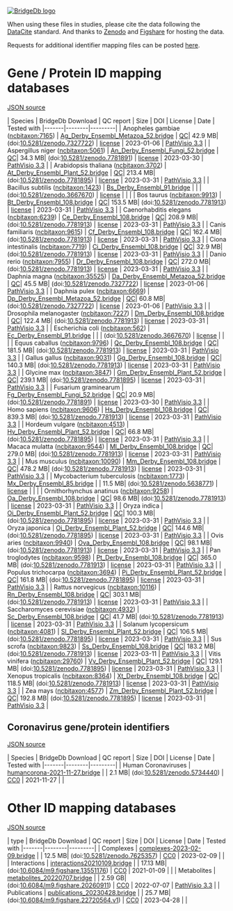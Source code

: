 <a href="https://bridgedb.github.io/">![BridgeDb logo](https://raw.githubusercontent.com/bridgedb/bridgedb.github.io/master/images/cropped-logo_BridgeDbtop.png)</a>

When using these files in studies, please cite the data following the [DataCite](https://datacite.org/) standard.
And thanks to [Zenodo](https://zenodo.org/) and [Figshare](https://figshare.com/) for hosting the data.

Requests for additional identifier mapping files can be posted [here](https://github.com/bridgedb/data/issues).

# Gene / Protein ID mapping databases
<a name="genes" />

[JSON source](../gene.json)

| Species | BridgeDb Download | QC report | Size | DOI | License | Date | Tested with
|-------|--------|---------|
| <script type="application/ld+json">{"@context": "https://schema.org/","@type": "Dataset","http://purl.org/dc/terms/conformsTo": { "@type": "CreativeWork", "@id": "https://bioschemas.org/profiles/Dataset/1.0-RELEASE" },"name": "Ag_Derby_Ensembl_Metazoa_52.bridge","description": "BridgeDb identifier mapping file for Anopheles gambiae for genes and proteins","@id": "https://bridgedb.github.io/data/gene_database/10.5281/zenodo.7327722/Ag_Derby_Ensembl_Metazoa_52.bridge","identifier": "10.5281/zenodo.7327722/Ag_Derby_Ensembl_Metazoa_52.bridge","license": "https://zenodo.org/record/7327722/files/LICENSE?download=1","keywords": "BridgeDb, mapping file, identifier, ELIXIR RIR, Anopheles gambiae, gene, protein","url": "https://doi.org/10.5281/zenodo.7327722","distribution": [ { "@type": "DataDownload", "name": "Ag_Derby_Ensembl_Metazoa_52.bridge", "contentURL": "https://zenodo.org/record/7327722/files/Ag_Derby_Ensembl_Metazoa_52.bridge?download=1" } ],"isAccessibleForFree": true}</script> Anopheles gambiae (<a href="https://bioregistry.io/ncbitaxon:7165">ncbitaxon:7165</a>) | [Ag_Derby_Ensembl_Metazoa_52.bridge](https://zenodo.org/record/7327722/files/Ag_Derby_Ensembl_Metazoa_52.bridge?download=1) | [QC](https://zenodo.org/record/7327722/files/report_Ag_Derby_Ensembl_Metazoa_52.qc?download=1)| 42.9 MB| (doi:[10.5281/zenodo.7327722](https://doi.org/10.5281/zenodo.7327722)) | [license](https://zenodo.org/record/7327722/files/LICENSE?download=1) | 2023-01-06 | <a href="https://github.com/PathVisio/pathvisio/releases/tag/v3.3.0">PathVisio 3.3</a> |
| <script type="application/ld+json">{"@context": "https://schema.org/","@type": "Dataset","http://purl.org/dc/terms/conformsTo": { "@type": "CreativeWork", "@id": "https://bioschemas.org/profiles/Dataset/1.0-RELEASE" },"name": "An_Derby_Ensembl_Fungi_52.bridge","description": "BridgeDb identifier mapping file for Aspergillus niger for genes and proteins","@id": "https://bridgedb.github.io/data/gene_database/10.5281/zenodo.7781891/An_Derby_Ensembl_Fungi_52.bridge","identifier": "10.5281/zenodo.7781891/An_Derby_Ensembl_Fungi_52.bridge","license": "https://zenodo.org/record/7781891/files/LICENSE?download=1","keywords": "BridgeDb, mapping file, identifier, ELIXIR RIR, Aspergillus niger, gene, protein","url": "https://doi.org/10.5281/zenodo.7781891","distribution": [ { "@type": "DataDownload", "name": "An_Derby_Ensembl_Fungi_52.bridge", "contentURL": "https://zenodo.org/record/7781891/files/An_Derby_Ensembl_Fungi_52.bridge?download=1" } ],"isAccessibleForFree": true}</script> Aspergillus niger (<a href="https://bioregistry.io/ncbitaxon:5061">ncbitaxon:5061</a>) | [An_Derby_Ensembl_Fungi_52.bridge](https://zenodo.org/record/7781891/files/An_Derby_Ensembl_Fungi_52.bridge?download=1) | [QC](https://zenodo.org/record/7781891/files/report_An_Derby_Ensembl_Fungi_52.qc?download=1)| 34.3 MB| (doi:[10.5281/zenodo.7781891](https://doi.org/10.5281/zenodo.7781891)) | [license](https://zenodo.org/record/7781891/files/LICENSE?download=1) | 2023-03-30 | <a href="https://github.com/PathVisio/pathvisio/releases/tag/v3.3.0">PathVisio 3.3</a> |
| <script type="application/ld+json">{"@context": "https://schema.org/","@type": "Dataset","http://purl.org/dc/terms/conformsTo": { "@type": "CreativeWork", "@id": "https://bioschemas.org/profiles/Dataset/1.0-RELEASE" },"name": "At_Derby_Ensembl_Plant_52.bridge","description": "BridgeDb identifier mapping file for Arabidopsis thaliana for genes and proteins","@id": "https://bridgedb.github.io/data/gene_database/10.5281/zenodo.7781895/At_Derby_Ensembl_Plant_52.bridge","identifier": "10.5281/zenodo.7781895/At_Derby_Ensembl_Plant_52.bridge","license": "https://zenodo.org/record/7781895/files/LICENSE?download=1","keywords": "BridgeDb, mapping file, identifier, ELIXIR RIR, Arabidopsis thaliana, gene, protein","url": "https://doi.org/10.5281/zenodo.7781895","distribution": [ { "@type": "DataDownload", "name": "At_Derby_Ensembl_Plant_52.bridge", "contentURL": "https://zenodo.org/record/7781895/files/At_Derby_Ensembl_Plant_52.bridge?download=1" } ],"isAccessibleForFree": true}</script> Arabidopsis thaliana (<a href="https://bioregistry.io/ncbitaxon:3702">ncbitaxon:3702</a>) | [At_Derby_Ensembl_Plant_52.bridge](https://zenodo.org/record/7781895/files/At_Derby_Ensembl_Plant_52.bridge?download=1) | [QC](https://zenodo.org/record/7781895/files/report_At_Derby_Ensembl_Plants_52.qc?download=1)| 213.4 MB| (doi:[10.5281/zenodo.7781895](https://doi.org/10.5281/zenodo.7781895)) | [license](https://zenodo.org/record/7781895/files/LICENSE?download=1) | 2023-03-31 | <a href="https://github.com/PathVisio/pathvisio/releases/tag/v3.3.0">PathVisio 3.3</a> |
| <script type="application/ld+json">{"@context": "https://schema.org/","@type": "Dataset","http://purl.org/dc/terms/conformsTo": { "@type": "CreativeWork", "@id": "https://bioschemas.org/profiles/Dataset/1.0-RELEASE" },"name": "Bs_Derby_Ensembl_91.bridge","description": "BridgeDb identifier mapping file for Bacillus subtilis for genes and proteins","@id": "https://bridgedb.github.io/data/gene_database/10.5281/zenodo.3667670/Bs_Derby_Ensembl_91.bridge","identifier": "10.5281/zenodo.3667670/Bs_Derby_Ensembl_91.bridge","license": "https://zenodo.org/record/3667670/files/LICENSE?download=1","keywords": "BridgeDb, mapping file, identifier, ELIXIR RIR, Bacillus subtilis, gene, protein","url": "https://doi.org/10.5281/zenodo.3667670","distribution": [ { "@type": "DataDownload", "name": "Bs_Derby_Ensembl_91.bridge", "contentURL": "https://zenodo.org/record/3667670/files/Bs_Derby_Ensembl_91.bridge?download=1" } ],"isAccessibleForFree": true}</script> Bacillus subtilis (<a href="https://bioregistry.io/ncbitaxon:1423">ncbitaxon:1423</a>) | [Bs_Derby_Ensembl_91.bridge](https://zenodo.org/record/3667670/files/Bs_Derby_Ensembl_91.bridge?download=1) | | | (doi:[10.5281/zenodo.3667670](https://doi.org/10.5281/zenodo.3667670)) | [license](https://zenodo.org/record/3667670/files/LICENSE?download=1) |  | |
| <script type="application/ld+json">{"@context": "https://schema.org/","@type": "Dataset","http://purl.org/dc/terms/conformsTo": { "@type": "CreativeWork", "@id": "https://bioschemas.org/profiles/Dataset/1.0-RELEASE" },"name": "Bt_Derby_Ensembl_108.bridge","description": "BridgeDb identifier mapping file for Bos taurus for genes and proteins","@id": "https://bridgedb.github.io/data/gene_database/10.5281/zenodo.7781913/Bt_Derby_Ensembl_108.bridge","identifier": "10.5281/zenodo.7781913/Bt_Derby_Ensembl_108.bridge","license": "https://zenodo.org/record/7781913/files/LICENSE?download=1","keywords": "BridgeDb, mapping file, identifier, ELIXIR RIR, Bos taurus, gene, protein","url": "https://doi.org/10.5281/zenodo.7781913","distribution": [ { "@type": "DataDownload", "name": "Bt_Derby_Ensembl_108.bridge", "contentURL": "https://zenodo.org/record/7781913/files/Bt_Derby_Ensembl_108.bridge?download=1" } ],"isAccessibleForFree": true}</script> Bos taurus (<a href="https://bioregistry.io/ncbitaxon:9913">ncbitaxon:9913</a>) | [Bt_Derby_Ensembl_108.bridge](https://zenodo.org/record/7781913/files/Bt_Derby_Ensembl_108.bridge?download=1) | [QC](https://zenodo.org/record/7781913/files/report_Bt_Derby_Ensembl_108.qc?download=1)| 153.5 MB| (doi:[10.5281/zenodo.7781913](https://doi.org/10.5281/zenodo.7781913)) | [license](https://zenodo.org/record/7781913/files/LICENSE?download=1) | 2023-03-31 | <a href="https://github.com/PathVisio/pathvisio/releases/tag/v3.3.0">PathVisio 3.3</a> |
| <script type="application/ld+json">{"@context": "https://schema.org/","@type": "Dataset","http://purl.org/dc/terms/conformsTo": { "@type": "CreativeWork", "@id": "https://bioschemas.org/profiles/Dataset/1.0-RELEASE" },"name": "Ce_Derby_Ensembl_108.bridge","description": "BridgeDb identifier mapping file for Caenorhabditis elegans for genes and proteins","@id": "https://bridgedb.github.io/data/gene_database/10.5281/zenodo.7781913/Ce_Derby_Ensembl_108.bridge","identifier": "10.5281/zenodo.7781913/Ce_Derby_Ensembl_108.bridge","license": "https://zenodo.org/record/7781913/files/LICENSE?download=1","keywords": "BridgeDb, mapping file, identifier, ELIXIR RIR, Caenorhabditis elegans, gene, protein","url": "https://doi.org/10.5281/zenodo.7781913","distribution": [ { "@type": "DataDownload", "name": "Ce_Derby_Ensembl_108.bridge", "contentURL": "https://zenodo.org/record/7781913/files/Ce_Derby_Ensembl_108.bridge?download=1" } ],"isAccessibleForFree": true}</script> Caenorhabditis elegans (<a href="https://bioregistry.io/ncbitaxon:6239">ncbitaxon:6239</a>) | [Ce_Derby_Ensembl_108.bridge](https://zenodo.org/record/7781913/files/Ce_Derby_Ensembl_108.bridge?download=1) | [QC](https://zenodo.org/record/7781913/files/report_Ce_Derby_Ensembl_108.qc?download=1)| 208.9 MB| (doi:[10.5281/zenodo.7781913](https://doi.org/10.5281/zenodo.7781913)) | [license](https://zenodo.org/record/7781913/files/LICENSE?download=1) | 2023-03-31 | <a href="https://github.com/PathVisio/pathvisio/releases/tag/v3.3.0">PathVisio 3.3</a> |
| <script type="application/ld+json">{"@context": "https://schema.org/","@type": "Dataset","http://purl.org/dc/terms/conformsTo": { "@type": "CreativeWork", "@id": "https://bioschemas.org/profiles/Dataset/1.0-RELEASE" },"name": "Cf_Derby_Ensembl_108.bridge","description": "BridgeDb identifier mapping file for Canis familiaris for genes and proteins","@id": "https://bridgedb.github.io/data/gene_database/10.5281/zenodo.7781913/Cf_Derby_Ensembl_108.bridge","identifier": "10.5281/zenodo.7781913/Cf_Derby_Ensembl_108.bridge","license": "https://zenodo.org/record/7781913/files/LICENSE?download=1","keywords": "BridgeDb, mapping file, identifier, ELIXIR RIR, Canis familiaris, gene, protein","url": "https://doi.org/10.5281/zenodo.7781913","distribution": [ { "@type": "DataDownload", "name": "Cf_Derby_Ensembl_108.bridge", "contentURL": "https://zenodo.org/record/7781913/files/Cf_Derby_Ensembl_108.bridge?download=1" } ],"isAccessibleForFree": true}</script> Canis familiaris (<a href="https://bioregistry.io/ncbitaxon:9615">ncbitaxon:9615</a>) | [Cf_Derby_Ensembl_108.bridge](https://zenodo.org/record/7781913/files/Cf_Derby_Ensembl_108.bridge?download=1) | [QC](https://zenodo.org/record/7781913/files/report_Cf_Derby_Ensembl_108.qc?download=1)| 162.4 MB| (doi:[10.5281/zenodo.7781913](https://doi.org/10.5281/zenodo.7781913)) | [license](https://zenodo.org/record/7781913/files/LICENSE?download=1) | 2023-03-31 | <a href="https://github.com/PathVisio/pathvisio/releases/tag/v3.3.0">PathVisio 3.3</a> |
| <script type="application/ld+json">{"@context": "https://schema.org/","@type": "Dataset","http://purl.org/dc/terms/conformsTo": { "@type": "CreativeWork", "@id": "https://bioschemas.org/profiles/Dataset/1.0-RELEASE" },"name": "Ci_Derby_Ensembl_108.bridge","description": "BridgeDb identifier mapping file for Ciona intestinalis for genes and proteins","@id": "https://bridgedb.github.io/data/gene_database/10.5281/zenodo.7781913/Ci_Derby_Ensembl_108.bridge","identifier": "10.5281/zenodo.7781913/Ci_Derby_Ensembl_108.bridge","license": "https://zenodo.org/record/7781913/files/LICENSE?download=1","keywords": "BridgeDb, mapping file, identifier, ELIXIR RIR, Ciona intestinalis, gene, protein","url": "https://doi.org/10.5281/zenodo.7781913","distribution": [ { "@type": "DataDownload", "name": "Ci_Derby_Ensembl_108.bridge", "contentURL": "https://zenodo.org/record/7781913/files/Ci_Derby_Ensembl_108.bridge?download=1" } ],"isAccessibleForFree": true}</script> Ciona intestinalis (<a href="https://bioregistry.io/ncbitaxon:7719">ncbitaxon:7719</a>) | [Ci_Derby_Ensembl_108.bridge](https://zenodo.org/record/7781913/files/Ci_Derby_Ensembl_108.bridge?download=1) | [QC](https://zenodo.org/record/7781913/files/report_Ci_Derby_Ensembl_108.qc?download=1)| 32.9 MB| (doi:[10.5281/zenodo.7781913](https://doi.org/10.5281/zenodo.7781913)) | [license](https://zenodo.org/record/7781913/files/LICENSE?download=1) | 2023-03-31 | <a href="https://github.com/PathVisio/pathvisio/releases/tag/v3.3.0">PathVisio 3.3</a> |
| <script type="application/ld+json">{"@context": "https://schema.org/","@type": "Dataset","http://purl.org/dc/terms/conformsTo": { "@type": "CreativeWork", "@id": "https://bioschemas.org/profiles/Dataset/1.0-RELEASE" },"name": "Dr_Derby_Ensembl_108.bridge","description": "BridgeDb identifier mapping file for Danio rerio for genes and proteins","@id": "https://bridgedb.github.io/data/gene_database/10.5281/zenodo.7781913/Dr_Derby_Ensembl_108.bridge","identifier": "10.5281/zenodo.7781913/Dr_Derby_Ensembl_108.bridge","license": "https://zenodo.org/record/7781913/files/LICENSE?download=1","keywords": "BridgeDb, mapping file, identifier, ELIXIR RIR, Danio rerio, gene, protein","url": "https://doi.org/10.5281/zenodo.7781913","distribution": [ { "@type": "DataDownload", "name": "Dr_Derby_Ensembl_108.bridge", "contentURL": "https://zenodo.org/record/7781913/files/Dr_Derby_Ensembl_108.bridge?download=1" } ],"isAccessibleForFree": true}</script> Danio rerio (<a href="https://bioregistry.io/ncbitaxon:7955">ncbitaxon:7955</a>) | [Dr_Derby_Ensembl_108.bridge](https://zenodo.org/record/7781913/files/Dr_Derby_Ensembl_108.bridge?download=1) | [QC](https://zenodo.org/record/7781913/files/report_Dr_Derby_Ensembl_108.qc?download=1)| 272.0 MB| (doi:[10.5281/zenodo.7781913](https://doi.org/10.5281/zenodo.7781913)) | [license](https://zenodo.org/record/7781913/files/LICENSE?download=1) | 2023-03-31 | <a href="https://github.com/PathVisio/pathvisio/releases/tag/v3.3.0">PathVisio 3.3</a> |
| <script type="application/ld+json">{"@context": "https://schema.org/","@type": "Dataset","http://purl.org/dc/terms/conformsTo": { "@type": "CreativeWork", "@id": "https://bioschemas.org/profiles/Dataset/1.0-RELEASE" },"name": "Da_Derby_Ensembl_Metazoa_52.bridge","description": "BridgeDb identifier mapping file for Daphnia magna for genes and proteins","@id": "https://bridgedb.github.io/data/gene_database/10.5281/zenodo.7327722/Da_Derby_Ensembl_Metazoa_52.bridge","identifier": "10.5281/zenodo.7327722/Da_Derby_Ensembl_Metazoa_52.bridge","license": "https://zenodo.org/record/7327722/files/LICENSE?download=1","keywords": "BridgeDb, mapping file, identifier, ELIXIR RIR, Daphnia magna, gene, protein","url": "https://doi.org/10.5281/zenodo.7327722","distribution": [ { "@type": "DataDownload", "name": "Da_Derby_Ensembl_Metazoa_52.bridge", "contentURL": "https://zenodo.org/record/7327722/files/Da_Derby_Ensembl_Metazoa_52.bridge?download=1" } ],"isAccessibleForFree": true}</script> Daphnia magna (<a href="https://bioregistry.io/ncbitaxon:35525">ncbitaxon:35525</a>) | [Da_Derby_Ensembl_Metazoa_52.bridge](https://zenodo.org/record/7327722/files/Da_Derby_Ensembl_Metazoa_52.bridge?download=1) | [QC](https://zenodo.org/record/7327722/files/report_Da_Derby_Ensembl_Metazoa_52.qc?download=1)| 45.5 MB| (doi:[10.5281/zenodo.7327722](https://doi.org/10.5281/zenodo.7327722)) | [license](https://zenodo.org/record/7327722/files/LICENSE?download=1) | 2023-01-06 | <a href="https://github.com/PathVisio/pathvisio/releases/tag/v3.3.0">PathVisio 3.3</a> |
| <script type="application/ld+json">{"@context": "https://schema.org/","@type": "Dataset","http://purl.org/dc/terms/conformsTo": { "@type": "CreativeWork", "@id": "https://bioschemas.org/profiles/Dataset/1.0-RELEASE" },"name": "Dp_Derby_Ensembl_Metazoa_52.bridge","description": "BridgeDb identifier mapping file for Daphnia pulex for genes and proteins","@id": "https://bridgedb.github.io/data/gene_database/10.5281/zenodo.7327722/Dp_Derby_Ensembl_Metazoa_52.bridge","identifier": "10.5281/zenodo.7327722/Dp_Derby_Ensembl_Metazoa_52.bridge","license": "https://zenodo.org/record/7327722/files/LICENSE?download=1","keywords": "BridgeDb, mapping file, identifier, ELIXIR RIR, Daphnia pulex, gene, protein","url": "https://doi.org/10.5281/zenodo.7327722","distribution": [ { "@type": "DataDownload", "name": "Dp_Derby_Ensembl_Metazoa_52.bridge", "contentURL": "https://zenodo.org/record/7327722/files/Dp_Derby_Ensembl_Metazoa_52.bridge?download=1" } ],"isAccessibleForFree": true}</script> Daphnia pulex (<a href="https://bioregistry.io/ncbitaxon:6669">ncbitaxon:6669</a>) | [Dp_Derby_Ensembl_Metazoa_52.bridge](https://zenodo.org/record/7327722/files/Dp_Derby_Ensembl_Metazoa_52.bridge?download=1) | [QC](https://zenodo.org/record/7327722/files/report_Dp_Derby_Ensembl_Metazoa_52.qc?download=1)| 60.8 MB| (doi:[10.5281/zenodo.7327722](https://doi.org/10.5281/zenodo.7327722)) | [license](https://zenodo.org/record/7327722/files/LICENSE?download=1) | 2023-01-06 | <a href="https://github.com/PathVisio/pathvisio/releases/tag/v3.3.0">PathVisio 3.3</a> |
| <script type="application/ld+json">{"@context": "https://schema.org/","@type": "Dataset","http://purl.org/dc/terms/conformsTo": { "@type": "CreativeWork", "@id": "https://bioschemas.org/profiles/Dataset/1.0-RELEASE" },"name": "Dm_Derby_Ensembl_108.bridge","description": "BridgeDb identifier mapping file for Drosophila melanogaster for genes and proteins","@id": "https://bridgedb.github.io/data/gene_database/10.5281/zenodo.7781913/Dm_Derby_Ensembl_108.bridge","identifier": "10.5281/zenodo.7781913/Dm_Derby_Ensembl_108.bridge","license": "https://zenodo.org/record/7781913/files/LICENSE?download=1","keywords": "BridgeDb, mapping file, identifier, ELIXIR RIR, Drosophila melanogaster, gene, protein","url": "https://doi.org/10.5281/zenodo.7781913","distribution": [ { "@type": "DataDownload", "name": "Dm_Derby_Ensembl_108.bridge", "contentURL": "https://zenodo.org/record/7781913/files/Dm_Derby_Ensembl_108.bridge?download=1" } ],"isAccessibleForFree": true}</script> Drosophila melanogaster (<a href="https://bioregistry.io/ncbitaxon:7227">ncbitaxon:7227</a>) | [Dm_Derby_Ensembl_108.bridge](https://zenodo.org/record/7781913/files/Dm_Derby_Ensembl_108.bridge?download=1) | [QC](https://zenodo.org/record/7781913/files/report_Dm_Derby_Ensembl_108.qc?download=1)| 122.4 MB| (doi:[10.5281/zenodo.7781913](https://doi.org/10.5281/zenodo.7781913)) | [license](https://zenodo.org/record/7781913/files/LICENSE?download=1) | 2023-03-31 | <a href="https://github.com/PathVisio/pathvisio/releases/tag/v3.3.0">PathVisio 3.3</a> |
| <script type="application/ld+json">{"@context": "https://schema.org/","@type": "Dataset","http://purl.org/dc/terms/conformsTo": { "@type": "CreativeWork", "@id": "https://bioschemas.org/profiles/Dataset/1.0-RELEASE" },"name": "Ec_Derby_Ensembl_91.bridge","description": "BridgeDb identifier mapping file for Escherichia coli for genes and proteins","@id": "https://bridgedb.github.io/data/gene_database/10.5281/zenodo.3667670/Ec_Derby_Ensembl_91.bridge","identifier": "10.5281/zenodo.3667670/Ec_Derby_Ensembl_91.bridge","license": "https://zenodo.org/record/3667670/files/LICENSE?download=1","keywords": "BridgeDb, mapping file, identifier, ELIXIR RIR, Escherichia coli, gene, protein","url": "https://doi.org/10.5281/zenodo.3667670","distribution": [ { "@type": "DataDownload", "name": "Ec_Derby_Ensembl_91.bridge", "contentURL": "https://zenodo.org/record/3667670/files/Ec_Derby_Ensembl_91.bridge?download=1" } ],"isAccessibleForFree": true}</script> Escherichia coli (<a href="https://bioregistry.io/ncbitaxon:562">ncbitaxon:562</a>) | [Ec_Derby_Ensembl_91.bridge](https://zenodo.org/record/3667670/files/Ec_Derby_Ensembl_91.bridge?download=1) | | | (doi:[10.5281/zenodo.3667670](https://doi.org/10.5281/zenodo.3667670)) | [license](https://zenodo.org/record/3667670/files/LICENSE?download=1) |  | |
| <script type="application/ld+json">{"@context": "https://schema.org/","@type": "Dataset","http://purl.org/dc/terms/conformsTo": { "@type": "CreativeWork", "@id": "https://bioschemas.org/profiles/Dataset/1.0-RELEASE" },"name": "Qc_Derby_Ensembl_108.bridge","description": "BridgeDb identifier mapping file for Equus caballus for genes and proteins","@id": "https://bridgedb.github.io/data/gene_database/10.5281/zenodo.7781913/Qc_Derby_Ensembl_108.bridge","identifier": "10.5281/zenodo.7781913/Qc_Derby_Ensembl_108.bridge","license": "https://zenodo.org/record/7781913/files/LICENSE?download=1","keywords": "BridgeDb, mapping file, identifier, ELIXIR RIR, Equus caballus, gene, protein","url": "https://doi.org/10.5281/zenodo.7781913","distribution": [ { "@type": "DataDownload", "name": "Qc_Derby_Ensembl_108.bridge", "contentURL": "https://zenodo.org/record/7781913/files/Qc_Derby_Ensembl_108.bridge?download=1" } ],"isAccessibleForFree": true}</script> Equus caballus (<a href="https://bioregistry.io/ncbitaxon:9796">ncbitaxon:9796</a>) | [Qc_Derby_Ensembl_108.bridge](https://zenodo.org/record/7781913/files/Qc_Derby_Ensembl_108.bridge?download=1) | [QC](https://zenodo.org/record/7781913/files/report_Qc_Derby_Ensembl_108.qc?download=1)| 181.5 MB| (doi:[10.5281/zenodo.7781913](https://doi.org/10.5281/zenodo.7781913)) | [license](https://zenodo.org/record/7781913/files/LICENSE?download=1) | 2023-03-31 | <a href="https://github.com/PathVisio/pathvisio/releases/tag/v3.3.0">PathVisio 3.3</a> |
| <script type="application/ld+json">{"@context": "https://schema.org/","@type": "Dataset","http://purl.org/dc/terms/conformsTo": { "@type": "CreativeWork", "@id": "https://bioschemas.org/profiles/Dataset/1.0-RELEASE" },"name": "Gg_Derby_Ensembl_108.bridge","description": "BridgeDb identifier mapping file for Gallus gallus for genes and proteins","@id": "https://bridgedb.github.io/data/gene_database/10.5281/zenodo.7781913/Gg_Derby_Ensembl_108.bridge","identifier": "10.5281/zenodo.7781913/Gg_Derby_Ensembl_108.bridge","license": "https://zenodo.org/record/7781913/files/LICENSE?download=1","keywords": "BridgeDb, mapping file, identifier, ELIXIR RIR, Gallus gallus, gene, protein","url": "https://doi.org/10.5281/zenodo.7781913","distribution": [ { "@type": "DataDownload", "name": "Gg_Derby_Ensembl_108.bridge", "contentURL": "https://zenodo.org/record/7781913/files/Gg_Derby_Ensembl_108.bridge?download=1" } ],"isAccessibleForFree": true}</script> Gallus gallus (<a href="https://bioregistry.io/ncbitaxon:9031">ncbitaxon:9031</a>) | [Gg_Derby_Ensembl_108.bridge](https://zenodo.org/record/7781913/files/Gg_Derby_Ensembl_108.bridge?download=1) | [QC](https://zenodo.org/record/7781913/files/report_Gg_Derby_Ensembl_108.qc?download=1)| 140.3 MB| (doi:[10.5281/zenodo.7781913](https://doi.org/10.5281/zenodo.7781913)) | [license](https://zenodo.org/record/7781913/files/LICENSE?download=1) | 2023-03-31 | <a href="https://github.com/PathVisio/pathvisio/releases/tag/v3.3.0">PathVisio 3.3</a> |
| <script type="application/ld+json">{"@context": "https://schema.org/","@type": "Dataset","http://purl.org/dc/terms/conformsTo": { "@type": "CreativeWork", "@id": "https://bioschemas.org/profiles/Dataset/1.0-RELEASE" },"name": "Gm_Derby_Ensembl_Plant_52.bridge","description": "BridgeDb identifier mapping file for Glycine max for genes and proteins","@id": "https://bridgedb.github.io/data/gene_database/10.5281/zenodo.7781895/Gm_Derby_Ensembl_Plant_52.bridge","identifier": "10.5281/zenodo.7781895/Gm_Derby_Ensembl_Plant_52.bridge","license": "https://zenodo.org/record/7781895/files/LICENSE?download=1","keywords": "BridgeDb, mapping file, identifier, ELIXIR RIR, Glycine max, gene, protein","url": "https://doi.org/10.5281/zenodo.7781895","distribution": [ { "@type": "DataDownload", "name": "Gm_Derby_Ensembl_Plant_52.bridge", "contentURL": "https://zenodo.org/record/7781895/files/Gm_Derby_Ensembl_Plant_52.bridge?download=1" } ],"isAccessibleForFree": true}</script> Glycine max (<a href="https://bioregistry.io/ncbitaxon:3847">ncbitaxon:3847</a>) | [Gm_Derby_Ensembl_Plant_52.bridge](https://zenodo.org/record/7781895/files/Gm_Derby_Ensembl_Plant_52.bridge?download=1) | [QC](https://zenodo.org/record/7781895/files/report_Gm_Derby_Ensembl_Plants_52.qc?download=1)| 239.1 MB| (doi:[10.5281/zenodo.7781895](https://doi.org/10.5281/zenodo.7781895)) | [license](https://zenodo.org/record/7781895/files/LICENSE?download=1) | 2023-03-31 | <a href="https://github.com/PathVisio/pathvisio/releases/tag/v3.3.0">PathVisio 3.3</a> |
| <script type="application/ld+json">{"@context": "https://schema.org/","@type": "Dataset","http://purl.org/dc/terms/conformsTo": { "@type": "CreativeWork", "@id": "https://bioschemas.org/profiles/Dataset/1.0-RELEASE" },"name": "Fg_Derby_Ensembl_Fungi_52.bridge","description": "BridgeDb identifier mapping file for Fusarium graminearum for genes and proteins","@id": "https://bridgedb.github.io/data/gene_database/10.5281/zenodo.7781891/Fg_Derby_Ensembl_Fungi_52.bridge","identifier": "10.5281/zenodo.7781891/Fg_Derby_Ensembl_Fungi_52.bridge","license": "https://zenodo.org/record/7781891/files/LICENSE?download=1","keywords": "BridgeDb, mapping file, identifier, ELIXIR RIR, Fusarium graminearum, gene, protein","url": "https://doi.org/10.5281/zenodo.7781891","distribution": [ { "@type": "DataDownload", "name": "Fg_Derby_Ensembl_Fungi_52.bridge", "contentURL": "https://zenodo.org/record/7781891/files/Fg_Derby_Ensembl_Fungi_52.bridge?download=1" } ],"isAccessibleForFree": true}</script> Fusarium graminearum  | [Fg_Derby_Ensembl_Fungi_52.bridge](https://zenodo.org/record/7781891/files/Fg_Derby_Ensembl_Fungi_52.bridge?download=1) | [QC](https://zenodo.org/record/7781891/files/report_Fg_Derby_Ensembl_Fungi_52.qc?download=1)| 20.9 MB| (doi:[10.5281/zenodo.7781891](https://doi.org/10.5281/zenodo.7781891)) | [license](https://zenodo.org/record/7781891/files/LICENSE?download=1) | 2023-03-30 | <a href="https://github.com/PathVisio/pathvisio/releases/tag/v3.3.0">PathVisio 3.3</a> |
| <script type="application/ld+json">{"@context": "https://schema.org/","@type": "Dataset","http://purl.org/dc/terms/conformsTo": { "@type": "CreativeWork", "@id": "https://bioschemas.org/profiles/Dataset/1.0-RELEASE" },"name": "Hs_Derby_Ensembl_108.bridge","description": "BridgeDb identifier mapping file for Homo sapiens for genes and proteins","@id": "https://bridgedb.github.io/data/gene_database/10.5281/zenodo.7781913/Hs_Derby_Ensembl_108.bridge","identifier": "10.5281/zenodo.7781913/Hs_Derby_Ensembl_108.bridge","license": "https://zenodo.org/record/7781913/files/LICENSE?download=1","keywords": "BridgeDb, mapping file, identifier, ELIXIR RIR, Homo sapiens, gene, protein","url": "https://doi.org/10.5281/zenodo.7781913","distribution": [ { "@type": "DataDownload", "name": "Hs_Derby_Ensembl_108.bridge", "contentURL": "https://zenodo.org/record/7781913/files/Hs_Derby_Ensembl_108.bridge?download=1" } ],"isAccessibleForFree": true}</script> Homo sapiens (<a href="https://bioregistry.io/ncbitaxon:9606">ncbitaxon:9606</a>) | [Hs_Derby_Ensembl_108.bridge](https://zenodo.org/record/7781913/files/Hs_Derby_Ensembl_108.bridge?download=1) | [QC](https://zenodo.org/record/7781913/files/report_Hs_Derby_Ensembl_108.qc?download=1)| 839.3 MB| (doi:[10.5281/zenodo.7781913](https://doi.org/10.5281/zenodo.7781913)) | [license](https://zenodo.org/record/7781913/files/LICENSE?download=1) | 2023-03-31 | <a href="https://github.com/PathVisio/pathvisio/releases/tag/v3.3.0">PathVisio 3.3</a> |
| <script type="application/ld+json">{"@context": "https://schema.org/","@type": "Dataset","http://purl.org/dc/terms/conformsTo": { "@type": "CreativeWork", "@id": "https://bioschemas.org/profiles/Dataset/1.0-RELEASE" },"name": "Hv_Derby_Ensembl_Plant_52.bridge","description": "BridgeDb identifier mapping file for Hordeum vulgare for genes and proteins","@id": "https://bridgedb.github.io/data/gene_database/10.5281/zenodo.7781895/Hv_Derby_Ensembl_Plant_52.bridge","identifier": "10.5281/zenodo.7781895/Hv_Derby_Ensembl_Plant_52.bridge","license": "https://zenodo.org/record/7781895/files/LICENSE?download=1","keywords": "BridgeDb, mapping file, identifier, ELIXIR RIR, Hordeum vulgare, gene, protein","url": "https://doi.org/10.5281/zenodo.7781895","distribution": [ { "@type": "DataDownload", "name": "Hv_Derby_Ensembl_Plant_52.bridge", "contentURL": "https://zenodo.org/record/7781895/files/Hv_Derby_Ensembl_Plant_52.bridge?download=1" } ],"isAccessibleForFree": true}</script> Hordeum vulgare (<a href="https://bioregistry.io/ncbitaxon:4513">ncbitaxon:4513</a>) | [Hv_Derby_Ensembl_Plant_52.bridge](https://zenodo.org/record/7781895/files/Hv_Derby_Ensembl_Plant_52.bridge?download=1) | [QC](https://zenodo.org/record/7781895/files/report_Hv_Derby_Ensembl_Plants_52.qc?download=1)| 66.8 MB| (doi:[10.5281/zenodo.7781895](https://doi.org/10.5281/zenodo.7781895)) | [license](https://zenodo.org/record/7781895/files/LICENSE?download=1) | 2023-03-31 | <a href="https://github.com/PathVisio/pathvisio/releases/tag/v3.3.0">PathVisio 3.3</a> |
| <script type="application/ld+json">{"@context": "https://schema.org/","@type": "Dataset","http://purl.org/dc/terms/conformsTo": { "@type": "CreativeWork", "@id": "https://bioschemas.org/profiles/Dataset/1.0-RELEASE" },"name": "Ml_Derby_Ensembl_108.bridge","description": "BridgeDb identifier mapping file for Macaca mulatta for genes and proteins","@id": "https://bridgedb.github.io/data/gene_database/10.5281/zenodo.7781913/Ml_Derby_Ensembl_108.bridge","identifier": "10.5281/zenodo.7781913/Ml_Derby_Ensembl_108.bridge","license": "https://zenodo.org/record/7781913/files/LICENSE?download=1","keywords": "BridgeDb, mapping file, identifier, ELIXIR RIR, Macaca mulatta, gene, protein","url": "https://doi.org/10.5281/zenodo.7781913","distribution": [ { "@type": "DataDownload", "name": "Ml_Derby_Ensembl_108.bridge", "contentURL": "https://zenodo.org/record/7781913/files/Ml_Derby_Ensembl_108.bridge?download=1" } ],"isAccessibleForFree": true}</script> Macaca mulatta (<a href="https://bioregistry.io/ncbitaxon:9544">ncbitaxon:9544</a>) | [Ml_Derby_Ensembl_108.bridge](https://zenodo.org/record/7781913/files/Ml_Derby_Ensembl_108.bridge?download=1) | [QC](https://zenodo.org/record/7781913/files/report_Ml_Derby_Ensembl_108.qc?download=1)| 279.0 MB| (doi:[10.5281/zenodo.7781913](https://doi.org/10.5281/zenodo.7781913)) | [license](https://zenodo.org/record/7781913/files/LICENSE?download=1) | 2023-03-31 | <a href="https://github.com/PathVisio/pathvisio/releases/tag/v3.3.0">PathVisio 3.3</a> |
| <script type="application/ld+json">{"@context": "https://schema.org/","@type": "Dataset","http://purl.org/dc/terms/conformsTo": { "@type": "CreativeWork", "@id": "https://bioschemas.org/profiles/Dataset/1.0-RELEASE" },"name": "Mm_Derby_Ensembl_108.bridge","description": "BridgeDb identifier mapping file for Mus musculus for genes and proteins","@id": "https://bridgedb.github.io/data/gene_database/10.5281/zenodo.7781913/Mm_Derby_Ensembl_108.bridge","identifier": "10.5281/zenodo.7781913/Mm_Derby_Ensembl_108.bridge","license": "https://zenodo.org/record/7781913/files/LICENSE?download=1","keywords": "BridgeDb, mapping file, identifier, ELIXIR RIR, Mus musculus, gene, protein","url": "https://doi.org/10.5281/zenodo.7781913","distribution": [ { "@type": "DataDownload", "name": "Mm_Derby_Ensembl_108.bridge", "contentURL": "https://zenodo.org/record/7781913/files/Mm_Derby_Ensembl_108.bridge?download=1" } ],"isAccessibleForFree": true}</script> Mus musculus (<a href="https://bioregistry.io/ncbitaxon:10090">ncbitaxon:10090</a>) | [Mm_Derby_Ensembl_108.bridge](https://zenodo.org/record/7781913/files/Mm_Derby_Ensembl_108.bridge?download=1) | [QC](https://zenodo.org/record/7781913/files/report_Mm_Derby_Ensembl_108.qc?download=1)| 478.2 MB| (doi:[10.5281/zenodo.7781913](https://doi.org/10.5281/zenodo.7781913)) | [license](https://zenodo.org/record/7781913/files/LICENSE?download=1) | 2023-03-31 | <a href="https://github.com/PathVisio/pathvisio/releases/tag/v3.3.0">PathVisio 3.3</a> |
| <script type="application/ld+json">{"@context": "https://schema.org/","@type": "Dataset","http://purl.org/dc/terms/conformsTo": { "@type": "CreativeWork", "@id": "https://bioschemas.org/profiles/Dataset/1.0-RELEASE" },"name": "Mx_Derby_Ensembl_85.bridge","description": "BridgeDb identifier mapping file for Mycobacterium tuberculosis for genes and proteins","@id": "https://bridgedb.github.io/data/gene_database/10.5281/zenodo.5638771/Mx_Derby_Ensembl_85.bridge","identifier": "10.5281/zenodo.5638771/Mx_Derby_Ensembl_85.bridge","license": "https://zenodo.org/record/5638771/files/LICENSE?download=1","keywords": "BridgeDb, mapping file, identifier, ELIXIR RIR, Mycobacterium tuberculosis, gene, protein","url": "https://doi.org/10.5281/zenodo.5638771","distribution": [ { "@type": "DataDownload", "name": "Mx_Derby_Ensembl_85.bridge", "contentURL": "https://zenodo.org/record/5638771/files/Mx_Derby_Ensembl_85.bridge?download=1" } ],"isAccessibleForFree": true}</script> Mycobacterium tuberculosis (<a href="https://bioregistry.io/ncbitaxon:1773">ncbitaxon:1773</a>) | [Mx_Derby_Ensembl_85.bridge](https://zenodo.org/record/5638771/files/Mx_Derby_Ensembl_85.bridge?download=1) | | 11.5 MB| (doi:[10.5281/zenodo.5638771](https://doi.org/10.5281/zenodo.5638771)) | [license](https://zenodo.org/record/5638771/files/LICENSE?download=1) |  | |
| <script type="application/ld+json">{"@context": "https://schema.org/","@type": "Dataset","http://purl.org/dc/terms/conformsTo": { "@type": "CreativeWork", "@id": "https://bioschemas.org/profiles/Dataset/1.0-RELEASE" },"name": "Oa_Derby_Ensembl_108.bridge","description": "BridgeDb identifier mapping file for Ornithorhynchus anatinus for genes and proteins","@id": "https://bridgedb.github.io/data/gene_database/10.5281/zenodo.7781913/Oa_Derby_Ensembl_108.bridge","identifier": "10.5281/zenodo.7781913/Oa_Derby_Ensembl_108.bridge","license": "https://zenodo.org/record/7781913/files/LICENSE?download=1","keywords": "BridgeDb, mapping file, identifier, ELIXIR RIR, Ornithorhynchus anatinus, gene, protein","url": "https://doi.org/10.5281/zenodo.7781913","distribution": [ { "@type": "DataDownload", "name": "Oa_Derby_Ensembl_108.bridge", "contentURL": "https://zenodo.org/record/7781913/files/Oa_Derby_Ensembl_108.bridge?download=1" } ],"isAccessibleForFree": true}</script> Ornithorhynchus anatinus (<a href="https://bioregistry.io/ncbitaxon:9258">ncbitaxon:9258</a>) | [Oa_Derby_Ensembl_108.bridge](https://zenodo.org/record/7781913/files/Oa_Derby_Ensembl_108.bridge?download=1) | [QC](https://zenodo.org/record/7781913/files/report_Oa_Derby_Ensembl_108.qc?download=1)| 98.6 MB| (doi:[10.5281/zenodo.7781913](https://doi.org/10.5281/zenodo.7781913)) | [license](https://zenodo.org/record/7781913/files/LICENSE?download=1) | 2023-03-31 | <a href="https://github.com/PathVisio/pathvisio/releases/tag/v3.3.0">PathVisio 3.3</a> |
| <script type="application/ld+json">{"@context": "https://schema.org/","@type": "Dataset","http://purl.org/dc/terms/conformsTo": { "@type": "CreativeWork", "@id": "https://bioschemas.org/profiles/Dataset/1.0-RELEASE" },"name": "Oi_Derby_Ensembl_Plant_52.bridge","description": "BridgeDb identifier mapping file for Oryza indica for genes and proteins","@id": "https://bridgedb.github.io/data/gene_database/10.5281/zenodo.7781895/Oi_Derby_Ensembl_Plant_52.bridge","identifier": "10.5281/zenodo.7781895/Oi_Derby_Ensembl_Plant_52.bridge","license": "https://zenodo.org/record/7781895/files/LICENSE?download=1","keywords": "BridgeDb, mapping file, identifier, ELIXIR RIR, Oryza indica, gene, protein","url": "https://doi.org/10.5281/zenodo.7781895","distribution": [ { "@type": "DataDownload", "name": "Oi_Derby_Ensembl_Plant_52.bridge", "contentURL": "https://zenodo.org/record/7781895/files/Oi_Derby_Ensembl_Plant_52.bridge?download=1" } ],"isAccessibleForFree": true}</script> Oryza indica  | [Oi_Derby_Ensembl_Plant_52.bridge](https://zenodo.org/record/7781895/files/Oi_Derby_Ensembl_Plant_52.bridge?download=1) | [QC](https://zenodo.org/record/7781895/files/report_Oi_Derby_Ensembl_Plants_52.qc?download=1)| 100.3 MB| (doi:[10.5281/zenodo.7781895](https://doi.org/10.5281/zenodo.7781895)) | [license](https://zenodo.org/record/7781895/files/LICENSE?download=1) | 2023-03-31 | <a href="https://github.com/PathVisio/pathvisio/releases/tag/v3.3.0">PathVisio 3.3</a> |
| <script type="application/ld+json">{"@context": "https://schema.org/","@type": "Dataset","http://purl.org/dc/terms/conformsTo": { "@type": "CreativeWork", "@id": "https://bioschemas.org/profiles/Dataset/1.0-RELEASE" },"name": "Oj_Derby_Ensembl_Plant_52.bridge","description": "BridgeDb identifier mapping file for Oryza japonica for genes and proteins","@id": "https://bridgedb.github.io/data/gene_database/10.5281/zenodo.7781895/Oj_Derby_Ensembl_Plant_52.bridge","identifier": "10.5281/zenodo.7781895/Oj_Derby_Ensembl_Plant_52.bridge","license": "https://zenodo.org/record/7781895/files/LICENSE?download=1","keywords": "BridgeDb, mapping file, identifier, ELIXIR RIR, Oryza japonica, gene, protein","url": "https://doi.org/10.5281/zenodo.7781895","distribution": [ { "@type": "DataDownload", "name": "Oj_Derby_Ensembl_Plant_52.bridge", "contentURL": "https://zenodo.org/record/7781895/files/Oj_Derby_Ensembl_Plant_52.bridge?download=1" } ],"isAccessibleForFree": true}</script> Oryza japonica  | [Oj_Derby_Ensembl_Plant_52.bridge](https://zenodo.org/record/7781895/files/Oj_Derby_Ensembl_Plant_52.bridge?download=1) | [QC](https://zenodo.org/record/7781895/files/report_Oj_Derby_Ensembl_Plants_52.qc?download=1)| 144.6 MB| (doi:[10.5281/zenodo.7781895](https://doi.org/10.5281/zenodo.7781895)) | [license](https://zenodo.org/record/7781895/files/LICENSE?download=1) | 2023-03-31 | <a href="https://github.com/PathVisio/pathvisio/releases/tag/v3.3.0">PathVisio 3.3</a> |
| <script type="application/ld+json">{"@context": "https://schema.org/","@type": "Dataset","http://purl.org/dc/terms/conformsTo": { "@type": "CreativeWork", "@id": "https://bioschemas.org/profiles/Dataset/1.0-RELEASE" },"name": "Ova_Derby_Ensembl_108.bridge","description": "BridgeDb identifier mapping file for Ovis aries for genes and proteins","@id": "https://bridgedb.github.io/data/gene_database/10.5281/zenodo.7781913/Ova_Derby_Ensembl_108.bridge","identifier": "10.5281/zenodo.7781913/Ova_Derby_Ensembl_108.bridge","license": "https://zenodo.org/record/7781913/files/LICENSE?download=1","keywords": "BridgeDb, mapping file, identifier, ELIXIR RIR, Ovis aries, gene, protein","url": "https://doi.org/10.5281/zenodo.7781913","distribution": [ { "@type": "DataDownload", "name": "Ova_Derby_Ensembl_108.bridge", "contentURL": "https://zenodo.org/record/7781913/files/Ova_Derby_Ensembl_108.bridge?download=1" } ],"isAccessibleForFree": true}</script> Ovis aries (<a href="https://bioregistry.io/ncbitaxon:9940">ncbitaxon:9940</a>) | [Ova_Derby_Ensembl_108.bridge](https://zenodo.org/record/7781913/files/Ova_Derby_Ensembl_108.bridge?download=1) | [QC](https://zenodo.org/record/7781913/files/report_Ova_Derby_Ensembl_108.qc?download=1)| 98.1 MB| (doi:[10.5281/zenodo.7781913](https://doi.org/10.5281/zenodo.7781913)) | [license](https://zenodo.org/record/7781913/files/LICENSE?download=1) | 2023-03-31 | <a href="https://github.com/PathVisio/pathvisio/releases/tag/v3.3.0">PathVisio 3.3</a> |
| <script type="application/ld+json">{"@context": "https://schema.org/","@type": "Dataset","http://purl.org/dc/terms/conformsTo": { "@type": "CreativeWork", "@id": "https://bioschemas.org/profiles/Dataset/1.0-RELEASE" },"name": "Pt_Derby_Ensembl_108.bridge","description": "BridgeDb identifier mapping file for Pan troglodytes for genes and proteins","@id": "https://bridgedb.github.io/data/gene_database/10.5281/zenodo.7781913/Pt_Derby_Ensembl_108.bridge","identifier": "10.5281/zenodo.7781913/Pt_Derby_Ensembl_108.bridge","license": "https://zenodo.org/record/7781913/files/LICENSE?download=1","keywords": "BridgeDb, mapping file, identifier, ELIXIR RIR, Pan troglodytes, gene, protein","url": "https://doi.org/10.5281/zenodo.7781913","distribution": [ { "@type": "DataDownload", "name": "Pt_Derby_Ensembl_108.bridge", "contentURL": "https://zenodo.org/record/7781913/files/Pt_Derby_Ensembl_108.bridge?download=1" } ],"isAccessibleForFree": true}</script> Pan troglodytes (<a href="https://bioregistry.io/ncbitaxon:9598">ncbitaxon:9598</a>) | [Pt_Derby_Ensembl_108.bridge](https://zenodo.org/record/7781913/files/Pt_Derby_Ensembl_108.bridge?download=1) | [QC](https://zenodo.org/record/7781913/files/report_Pt_Derby_Ensembl_108.qc?download=1)| 365.0 MB| (doi:[10.5281/zenodo.7781913](https://doi.org/10.5281/zenodo.7781913)) | [license](https://zenodo.org/record/7781913/files/LICENSE?download=1) | 2023-03-31 | <a href="https://github.com/PathVisio/pathvisio/releases/tag/v3.3.0">PathVisio 3.3</a> |
| <script type="application/ld+json">{"@context": "https://schema.org/","@type": "Dataset","http://purl.org/dc/terms/conformsTo": { "@type": "CreativeWork", "@id": "https://bioschemas.org/profiles/Dataset/1.0-RELEASE" },"name": "Pi_Derby_Ensembl_Plant_52.bridge","description": "BridgeDb identifier mapping file for Populus trichocarpa for genes and proteins","@id": "https://bridgedb.github.io/data/gene_database/10.5281/zenodo.7781895/Pi_Derby_Ensembl_Plant_52.bridge","identifier": "10.5281/zenodo.7781895/Pi_Derby_Ensembl_Plant_52.bridge","license": "https://zenodo.org/record/7781895/files/LICENSE?download=1","keywords": "BridgeDb, mapping file, identifier, ELIXIR RIR, Populus trichocarpa, gene, protein","url": "https://doi.org/10.5281/zenodo.7781895","distribution": [ { "@type": "DataDownload", "name": "Pi_Derby_Ensembl_Plant_52.bridge", "contentURL": "https://zenodo.org/record/7781895/files/Pi_Derby_Ensembl_Plant_52.bridge?download=1" } ],"isAccessibleForFree": true}</script> Populus trichocarpa (<a href="https://bioregistry.io/ncbitaxon:3694">ncbitaxon:3694</a>) | [Pi_Derby_Ensembl_Plant_52.bridge](https://zenodo.org/record/7781895/files/Pi_Derby_Ensembl_Plant_52.bridge?download=1) | [QC](https://zenodo.org/record/7781895/files/report_Pi_Derby_Ensembl_Plants_52.qc?download=1)| 161.8 MB| (doi:[10.5281/zenodo.7781895](https://doi.org/10.5281/zenodo.7781895)) | [license](https://zenodo.org/record/7781895/files/LICENSE?download=1) | 2023-03-31 | <a href="https://github.com/PathVisio/pathvisio/releases/tag/v3.3.0">PathVisio 3.3</a> |
| <script type="application/ld+json">{"@context": "https://schema.org/","@type": "Dataset","http://purl.org/dc/terms/conformsTo": { "@type": "CreativeWork", "@id": "https://bioschemas.org/profiles/Dataset/1.0-RELEASE" },"name": "Rn_Derby_Ensembl_108.bridge","description": "BridgeDb identifier mapping file for Rattus norvegicus for genes and proteins","@id": "https://bridgedb.github.io/data/gene_database/10.5281/zenodo.7781913/Rn_Derby_Ensembl_108.bridge","identifier": "10.5281/zenodo.7781913/Rn_Derby_Ensembl_108.bridge","license": "https://zenodo.org/record/7781913/files/LICENSE?download=1","keywords": "BridgeDb, mapping file, identifier, ELIXIR RIR, Rattus norvegicus, gene, protein","url": "https://doi.org/10.5281/zenodo.7781913","distribution": [ { "@type": "DataDownload", "name": "Rn_Derby_Ensembl_108.bridge", "contentURL": "https://zenodo.org/record/7781913/files/Rn_Derby_Ensembl_108.bridge?download=1" } ],"isAccessibleForFree": true}</script> Rattus norvegicus (<a href="https://bioregistry.io/ncbitaxon:10116">ncbitaxon:10116</a>) | [Rn_Derby_Ensembl_108.bridge](https://zenodo.org/record/7781913/files/Rn_Derby_Ensembl_108.bridge?download=1) | [QC](https://zenodo.org/record/7781913/files/report_Rn_Derby_Ensembl_108.qc?download=1)| 303.1 MB| (doi:[10.5281/zenodo.7781913](https://doi.org/10.5281/zenodo.7781913)) | [license](https://zenodo.org/record/7781913/files/LICENSE?download=1) | 2023-03-31 | <a href="https://github.com/PathVisio/pathvisio/releases/tag/v3.3.0">PathVisio 3.3</a> |
| <script type="application/ld+json">{"@context": "https://schema.org/","@type": "Dataset","http://purl.org/dc/terms/conformsTo": { "@type": "CreativeWork", "@id": "https://bioschemas.org/profiles/Dataset/1.0-RELEASE" },"name": "Sc_Derby_Ensembl_108.bridge","description": "BridgeDb identifier mapping file for Saccharomyces cerevisiae for genes and proteins","@id": "https://bridgedb.github.io/data/gene_database/10.5281/zenodo.7781913/Sc_Derby_Ensembl_108.bridge","identifier": "10.5281/zenodo.7781913/Sc_Derby_Ensembl_108.bridge","license": "https://zenodo.org/record/7781913/files/LICENSE?download=1","keywords": "BridgeDb, mapping file, identifier, ELIXIR RIR, Saccharomyces cerevisiae, gene, protein","url": "https://doi.org/10.5281/zenodo.7781913","distribution": [ { "@type": "DataDownload", "name": "Sc_Derby_Ensembl_108.bridge", "contentURL": "https://zenodo.org/record/7781913/files/Sc_Derby_Ensembl_108.bridge?download=1" } ],"isAccessibleForFree": true}</script> Saccharomyces cerevisiae (<a href="https://bioregistry.io/ncbitaxon:4932">ncbitaxon:4932</a>) | [Sc_Derby_Ensembl_108.bridge](https://zenodo.org/record/7781913/files/Sc_Derby_Ensembl_108.bridge?download=1) | [QC](https://zenodo.org/record/7781913/files/report_Sc_Derby_Ensembl_108.qc?download=1)| 41.7 MB| (doi:[10.5281/zenodo.7781913](https://doi.org/10.5281/zenodo.7781913)) | [license](https://zenodo.org/record/7781913/files/LICENSE?download=1) | 2023-03-31 | <a href="https://github.com/PathVisio/pathvisio/releases/tag/v3.3.0">PathVisio 3.3</a> |
| <script type="application/ld+json">{"@context": "https://schema.org/","@type": "Dataset","http://purl.org/dc/terms/conformsTo": { "@type": "CreativeWork", "@id": "https://bioschemas.org/profiles/Dataset/1.0-RELEASE" },"name": "Sl_Derby_Ensembl_Plant_52.bridge","description": "BridgeDb identifier mapping file for Solanum lycopersicum for genes and proteins","@id": "https://bridgedb.github.io/data/gene_database/10.5281/zenodo.7781895/Sl_Derby_Ensembl_Plant_52.bridge","identifier": "10.5281/zenodo.7781895/Sl_Derby_Ensembl_Plant_52.bridge","license": "https://zenodo.org/record/7781895/files/LICENSE?download=1","keywords": "BridgeDb, mapping file, identifier, ELIXIR RIR, Solanum lycopersicum, gene, protein","url": "https://doi.org/10.5281/zenodo.7781895","distribution": [ { "@type": "DataDownload", "name": "Sl_Derby_Ensembl_Plant_52.bridge", "contentURL": "https://zenodo.org/record/7781895/files/Sl_Derby_Ensembl_Plant_52.bridge?download=1" } ],"isAccessibleForFree": true}</script> Solanum lycopersicum (<a href="https://bioregistry.io/ncbitaxon:4081">ncbitaxon:4081</a>) | [Sl_Derby_Ensembl_Plant_52.bridge](https://zenodo.org/record/7781895/files/Sl_Derby_Ensembl_Plant_52.bridge?download=1) | [QC](https://zenodo.org/record/7781895/files/report_Sl_Derby_Ensembl_Plants_52.qc?download=1)| 106.5 MB| (doi:[10.5281/zenodo.7781895](https://doi.org/10.5281/zenodo.7781895)) | [license](https://zenodo.org/record/7781895/files/LICENSE?download=1) | 2023-03-31 | <a href="https://github.com/PathVisio/pathvisio/releases/tag/v3.3.0">PathVisio 3.3</a> |
| <script type="application/ld+json">{"@context": "https://schema.org/","@type": "Dataset","http://purl.org/dc/terms/conformsTo": { "@type": "CreativeWork", "@id": "https://bioschemas.org/profiles/Dataset/1.0-RELEASE" },"name": "Ss_Derby_Ensembl_108.bridge","description": "BridgeDb identifier mapping file for Sus scrofa for genes and proteins","@id": "https://bridgedb.github.io/data/gene_database/10.5281/zenodo.7781913/Ss_Derby_Ensembl_108.bridge","identifier": "10.5281/zenodo.7781913/Ss_Derby_Ensembl_108.bridge","license": "https://zenodo.org/record/7781913/files/LICENSE?download=1","keywords": "BridgeDb, mapping file, identifier, ELIXIR RIR, Sus scrofa, gene, protein","url": "https://doi.org/10.5281/zenodo.7781913","distribution": [ { "@type": "DataDownload", "name": "Ss_Derby_Ensembl_108.bridge", "contentURL": "https://zenodo.org/record/7781913/files/Ss_Derby_Ensembl_108.bridge?download=1" } ],"isAccessibleForFree": true}</script> Sus scrofa (<a href="https://bioregistry.io/ncbitaxon:9823">ncbitaxon:9823</a>) | [Ss_Derby_Ensembl_108.bridge](https://zenodo.org/record/7781913/files/Ss_Derby_Ensembl_108.bridge?download=1) | [QC](https://zenodo.org/record/7781913/files/report_Ss_Derby_Ensembl_108.qc?download=1)| 183.2 MB| (doi:[10.5281/zenodo.7781913](https://doi.org/10.5281/zenodo.7781913)) | [license](https://zenodo.org/record/7781913/files/LICENSE?download=1) | 2023-03-11 | <a href="https://github.com/PathVisio/pathvisio/releases/tag/v3.3.0">PathVisio 3.3</a> |
| <script type="application/ld+json">{"@context": "https://schema.org/","@type": "Dataset","http://purl.org/dc/terms/conformsTo": { "@type": "CreativeWork", "@id": "https://bioschemas.org/profiles/Dataset/1.0-RELEASE" },"name": "Vv_Derby_Ensembl_Plant_52.bridge","description": "BridgeDb identifier mapping file for Vitis vinifera for genes and proteins","@id": "https://bridgedb.github.io/data/gene_database/10.5281/zenodo.7781895/Vv_Derby_Ensembl_Plant_52.bridge","identifier": "10.5281/zenodo.7781895/Vv_Derby_Ensembl_Plant_52.bridge","license": "https://zenodo.org/record/7781895/files/LICENSE?download=1","keywords": "BridgeDb, mapping file, identifier, ELIXIR RIR, Vitis vinifera, gene, protein","url": "https://doi.org/10.5281/zenodo.7781895","distribution": [ { "@type": "DataDownload", "name": "Vv_Derby_Ensembl_Plant_52.bridge", "contentURL": "https://zenodo.org/record/7781895/files/Vv_Derby_Ensembl_Plant_52.bridge?download=1" } ],"isAccessibleForFree": true}</script> Vitis vinifera (<a href="https://bioregistry.io/ncbitaxon:29760">ncbitaxon:29760</a>) | [Vv_Derby_Ensembl_Plant_52.bridge](https://zenodo.org/record/7781895/files/Vv_Derby_Ensembl_Plant_52.bridge?download=1) | [QC](https://zenodo.org/record/7781895/files/report_Vv_Derby_Ensembl_Plants_52.qc?download=1)| 129.1 MB| (doi:[10.5281/zenodo.7781895](https://doi.org/10.5281/zenodo.7781895)) | [license](https://zenodo.org/record/7781895/files/LICENSE?download=1) | 2023-03-31 | <a href="https://github.com/PathVisio/pathvisio/releases/tag/v3.3.0">PathVisio 3.3</a> |
| <script type="application/ld+json">{"@context": "https://schema.org/","@type": "Dataset","http://purl.org/dc/terms/conformsTo": { "@type": "CreativeWork", "@id": "https://bioschemas.org/profiles/Dataset/1.0-RELEASE" },"name": "Xt_Derby_Ensembl_108.bridge","description": "BridgeDb identifier mapping file for Xenopus tropicalis for genes and proteins","@id": "https://bridgedb.github.io/data/gene_database/10.5281/zenodo.7781913/Xt_Derby_Ensembl_108.bridge","identifier": "10.5281/zenodo.7781913/Xt_Derby_Ensembl_108.bridge","license": "https://zenodo.org/record/7781913/files/LICENSE?download=1","keywords": "BridgeDb, mapping file, identifier, ELIXIR RIR, Xenopus tropicalis, gene, protein","url": "https://doi.org/10.5281/zenodo.7781913","distribution": [ { "@type": "DataDownload", "name": "Xt_Derby_Ensembl_108.bridge", "contentURL": "https://zenodo.org/record/7781913/files/Xt_Derby_Ensembl_108.bridge?download=1" } ],"isAccessibleForFree": true}</script> Xenopus tropicalis (<a href="https://bioregistry.io/ncbitaxon:8364">ncbitaxon:8364</a>) | [Xt_Derby_Ensembl_108.bridge](https://zenodo.org/record/7781913/files/Xt_Derby_Ensembl_108.bridge?download=1) | [QC](https://zenodo.org/record/7781913/files/report_Xt_Derby_Ensembl_108.qc?download=1)| 118.5 MB| (doi:[10.5281/zenodo.7781913](https://doi.org/10.5281/zenodo.7781913)) | [license](https://zenodo.org/record/7781913/files/LICENSE?download=1) | 2023-03-31 | <a href="https://github.com/PathVisio/pathvisio/releases/tag/v3.3.0">PathVisio 3.3</a> |
| <script type="application/ld+json">{"@context": "https://schema.org/","@type": "Dataset","http://purl.org/dc/terms/conformsTo": { "@type": "CreativeWork", "@id": "https://bioschemas.org/profiles/Dataset/1.0-RELEASE" },"name": "Zm_Derby_Ensembl_Plant_52.bridge","description": "BridgeDb identifier mapping file for Zea mays for genes and proteins","@id": "https://bridgedb.github.io/data/gene_database/10.5281/zenodo.7781895/Zm_Derby_Ensembl_Plant_52.bridge","identifier": "10.5281/zenodo.7781895/Zm_Derby_Ensembl_Plant_52.bridge","license": "https://zenodo.org/record/7781895/files/LICENSE?download=1","keywords": "BridgeDb, mapping file, identifier, ELIXIR RIR, Zea mays, gene, protein","url": "https://doi.org/10.5281/zenodo.7781895","distribution": [ { "@type": "DataDownload", "name": "Zm_Derby_Ensembl_Plant_52.bridge", "contentURL": "https://zenodo.org/record/7781895/files/Zm_Derby_Ensembl_Plant_52.bridge?download=1" } ],"isAccessibleForFree": true}</script> Zea mays (<a href="https://bioregistry.io/ncbitaxon:4577">ncbitaxon:4577</a>) | [Zm_Derby_Ensembl_Plant_52.bridge](https://zenodo.org/record/7781895/files/Zm_Derby_Ensembl_Plant_52.bridge?download=1) | [QC](https://zenodo.org/record/7781895/files/report_Zm_Derby_Ensembl_Plants_52.qc?download=1)| 192.8 MB| (doi:[10.5281/zenodo.7781895](https://doi.org/10.5281/zenodo.7781895)) | [license](https://zenodo.org/record/7781895/files/LICENSE?download=1) | 2023-03-31 | <a href="https://github.com/PathVisio/pathvisio/releases/tag/v3.3.0">PathVisio 3.3</a> |

## Coronavirus gene/protein identifiers
<a name="corona" />

[JSON source](../corona.json)

| Species | BridgeDb Download | QC report | Size | DOI | License | Date | Tested with
|-------|--------|---------|
| <script type="application/ld+json">{"@context": "https://schema.org/","@type": "Dataset","http://purl.org/dc/terms/conformsTo": { "@type": "CreativeWork", "@id": "https://bioschemas.org/profiles/Dataset/1.0-RELEASE" },"name": "humancorona-2021-11-27.bridge","description": "BridgeDb identifier mapping file for Human Coronaviruses for genes and proteins","@id": "https://bridgedb.github.io/data/gene_database/10.5281/zenodo.5734440/humancorona-2021-11-27.bridge","identifier": "10.5281/zenodo.5734440/humancorona-2021-11-27.bridge","license": "http://creativecommons.org/publicdomain/zero/1.0/","keywords": "BridgeDb, mapping file, identifier, ELIXIR RIR, Human Coronaviruses, gene, protein","url": "https://doi.org/10.5281/zenodo.5734440","distribution": [ { "@type": "DataDownload", "name": "humancorona-2021-11-27.bridge", "contentURL": "https://zenodo.org/record/5734440/files/humancorona-2021-11-27.bridge?download=1" } ],"isAccessibleForFree": true}</script> Human Coronaviruses  | [humancorona-2021-11-27.bridge](https://zenodo.org/record/5734440/files/humancorona-2021-11-27.bridge?download=1) | | 2.1 MB| (doi:[10.5281/zenodo.5734440](https://doi.org/10.5281/zenodo.5734440)) | [CC0](http://creativecommons.org/publicdomain/zero/1.0/) | 2021-11-27 | |

# Other ID mapping databases
<a name="other" />

[JSON source](../other.json)

| type | BridgeDb Download | QC report | Size | DOI | License | Date | Tested with
|-------|--------|---------|
| <script type="application/ld+json">{"@context": "https://schema.org/","@type": "Dataset","http://purl.org/dc/terms/conformsTo": { "@type": "CreativeWork", "@id": "https://bioschemas.org/profiles/Dataset/1.0-RELEASE" },"name": "complexes-2023-02-09.bridge","description": "BridgeDb identifier mapping file for Complexes (species independent)","@id": "https://bridgedb.github.io/data/gene_database/10.5281/zenodo.7625357/complexes-2023-02-09.bridge","identifier": "10.5281/zenodo.7625357/complexes-2023-02-09.bridge","license": "http://creativecommons.org/publicdomain/zero/1.0/","keywords": "BridgeDb, mapping file, identifier, ELIXIR RIR, type","url": "https://doi.org/10.5281/zenodo.7625357","distribution": [ { "@type": "DataDownload", "name": "complexes-2023-02-09.bridge", "contentURL": "https://zenodo.org/record/7625357/files/complexes-2023-02-09.bridge?download=1" } ],"isAccessibleForFree": true}</script> Complexes  | [complexes-2023-02-09.bridge](https://zenodo.org/record/7625357/files/complexes-2023-02-09.bridge?download=1) | | 12.5 MB| (doi:[10.5281/zenodo.7625357](https://doi.org/10.5281/zenodo.7625357)) | [CC0](http://creativecommons.org/publicdomain/zero/1.0/) | 2023-02-09 | |
| <script type="application/ld+json">{"@context": "https://schema.org/","@type": "Dataset","http://purl.org/dc/terms/conformsTo": { "@type": "CreativeWork", "@id": "https://bioschemas.org/profiles/Dataset/1.0-RELEASE" },"name": "interactions20210109.bridge","description": "BridgeDb identifier mapping file for Interactions (species independent)","@id": "https://bridgedb.github.io/data/gene_database/10.6084/m9.figshare.13551176/interactions20210109.bridge","identifier": "10.6084/m9.figshare.13551176/interactions20210109.bridge","license": "http://creativecommons.org/publicdomain/zero/1.0/","keywords": "BridgeDb, mapping file, identifier, ELIXIR RIR, type","url": "https://doi.org/10.6084/m9.figshare.13551176","distribution": [ { "@type": "DataDownload", "name": "interactions20210109.bridge", "contentURL": "https://ndownloader.figshare.com/files/26003138" } ],"isAccessibleForFree": true}</script> Interactions  | [interactions20210109.bridge](https://ndownloader.figshare.com/files/26003138) | | 17.13 MB| (doi:[10.6084/m9.figshare.13551176](https://doi.org/10.6084/m9.figshare.13551176)) | [CC0](http://creativecommons.org/publicdomain/zero/1.0/) | 2021-01-09 | |
| <script type="application/ld+json">{"@context": "https://schema.org/","@type": "Dataset","http://purl.org/dc/terms/conformsTo": { "@type": "CreativeWork", "@id": "https://bioschemas.org/profiles/Dataset/1.0-RELEASE" },"name": "metabolites_20220707.bridge","description": "BridgeDb identifier mapping file for Metabolites (species independent)","@id": "https://bridgedb.github.io/data/gene_database/10.6084/m9.figshare.20260911/metabolites_20220707.bridge","identifier": "10.6084/m9.figshare.20260911/metabolites_20220707.bridge","license": "http://creativecommons.org/publicdomain/zero/1.0/","keywords": "BridgeDb, mapping file, identifier, ELIXIR RIR, type","url": "https://doi.org/10.6084/m9.figshare.20260911","distribution": [ { "@type": "DataDownload", "name": "metabolites_20220707.bridge", "contentURL": "https://figshare.com/ndownloader/files/36197283" } ],"isAccessibleForFree": true}</script> Metabolites  | [metabolites_20220707.bridge](https://figshare.com/ndownloader/files/36197283) | | 2.59 GB| (doi:[10.6084/m9.figshare.20260911](https://doi.org/10.6084/m9.figshare.20260911)) | [CC0](http://creativecommons.org/publicdomain/zero/1.0/) | 2022-07-07 | <a href="https://github.com/PathVisio/pathvisio/releases/tag/v3.3.0">PathVisio 3.3</a> |
| <script type="application/ld+json">{"@context": "https://schema.org/","@type": "Dataset","http://purl.org/dc/terms/conformsTo": { "@type": "CreativeWork", "@id": "https://bioschemas.org/profiles/Dataset/1.0-RELEASE" },"name": "publications_20230428.bridge","description": "BridgeDb identifier mapping file for Publications (species independent)","@id": "https://bridgedb.github.io/data/gene_database/10.6084/m9.figshare.22720564.v1/publications_20230428.bridge","identifier": "10.6084/m9.figshare.22720564.v1/publications_20230428.bridge","license": "http://creativecommons.org/publicdomain/zero/1.0/","keywords": "BridgeDb, mapping file, identifier, ELIXIR RIR, type","url": "https://doi.org/10.6084/m9.figshare.22720564.v1","distribution": [ { "@type": "DataDownload", "name": "publications_20230428.bridge", "contentURL": "https://figshare.com/ndownloader/files/40356739" } ],"isAccessibleForFree": true}</script> Publications  | [publications_20230428.bridge](https://figshare.com/ndownloader/files/40356739) | | 25.7 MB| (doi:[10.6084/m9.figshare.22720564.v1](https://doi.org/10.6084/m9.figshare.22720564.v1)) | [CC0](http://creativecommons.org/publicdomain/zero/1.0/) | 2023-04-28 | |
